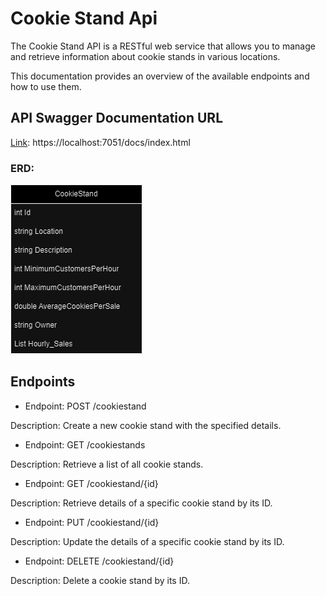 # Cookie Stand Api

The Cookie Stand API is a RESTful web service that allows you to manage and retrieve information about cookie stands in various locations.

This documentation provides an overview of the available endpoints and how to use them.

## API Swagger Documentation URL
[Link](https://localhost:7051/docs/index.html): https://localhost:7051/docs/index.html

### ERD: 

![ERD](assets/CookieStand.drawio.png)

## Endpoints
* Endpoint: POST /cookiestand

Description: Create a new cookie stand with the specified details.

* Endpoint: GET /cookiestands

Description: Retrieve a list of all cookie stands.


* Endpoint: GET /cookiestand/{id}

Description: Retrieve details of a specific cookie stand by its ID.

* Endpoint: PUT /cookiestand/{id}

Description: Update the details of a specific cookie stand by its ID.

* Endpoint: DELETE /cookiestand/{id}

Description: Delete a cookie stand by its ID.
